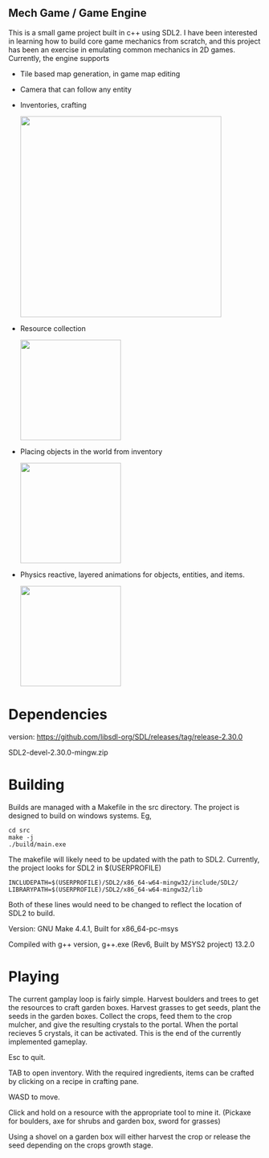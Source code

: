 ## Mech Game / Game Engine
This is a small game project built in c++ using SDL2. I have been interested in learning how to build core game mechanics from scratch, and this project has been an exercise in emulating common mechanics in 2D games. Currently, the engine supports
* Tile based map generation, in game map editing
* Camera that can follow any entity
* Inventories, crafting

  <img src = "https://i.giphy.com/media/v1.Y2lkPTc5MGI3NjExOWxzZjJyODY1MTF1bzlvbXp1MmNtOG10bzRqMnBqZXEzMXZpeGZ1OSZlcD12MV9pbnRlcm5hbF9naWZfYnlfaWQmY3Q9Zw/bpqSzYb8ewvuz81Fsw/giphy.gif" width = 400>
  
* Resource collection
  
  <img src = "https://i.giphy.com/media/v1.Y2lkPTc5MGI3NjExcnN2YzYzejY1YThkeW5nZzkyOGNtNWdlaW50anluNTVyY3YzeWN1OCZlcD12MV9pbnRlcm5hbF9naWZfYnlfaWQmY3Q9Zw/6FGV9nWrYixlkq383h/giphy.gif" width=200>
 
* Placing objects in the world from inventory

  <img src = "https://i.giphy.com/media/v1.Y2lkPTc5MGI3NjExZHl3cmN2aXgybWF6ajVudGQ5ZG01eGc0MG9zdnVoOGg3aXIxMHdwbSZlcD12MV9pbnRlcm5hbF9naWZfYnlfaWQmY3Q9Zw/qEktt1RcI7TUQq9ikJ/giphy.gif" width = 200>
* Physics reactive, layered animations for objects, entities, and items.

  <img src = "https://i.giphy.com/media/v1.Y2lkPTc5MGI3NjExdGZhcXl6ZTZidjNwYTl6czN1NjFzdXZiZjFwejZjY2MwOXNncDZqYyZlcD12MV9pbnRlcm5hbF9naWZfYnlfaWQmY3Q9Zw/jlsFuS6McGP0LGqrZR/giphy.gif" width = 200>

# Dependencies
version: https://github.com/libsdl-org/SDL/releases/tag/release-2.30.0

SDL2-devel-2.30.0-mingw.zip

# Building
Builds are managed with a Makefile in the src directory. The project is designed to build on windows systems. Eg,

    cd src
    make -j
    ./build/main.exe
The makefile will likely need to be updated with the path to SDL2. Currently, the project looks for SDL2 in $(USERPROFILE)

    INCLUDEPATH=$(USERPROFILE)/SDL2/x86_64-w64-mingw32/include/SDL2/
    LIBRARYPATH=$(USERPROFILE)/SDL2/x86_64-w64-mingw32/lib
Both of these lines would need to be changed to reflect the location of SDL2 to build.
 
  Version:
  GNU Make 4.4.1, Built for x86_64-pc-msys
    
Compiled with g++ version, g++.exe (Rev6, Built by MSYS2 project) 13.2.0
# Playing
The current gamplay loop is fairly simple. Harvest boulders and trees to get the resources to craft garden boxes. Harvest grasses to get seeds, plant the seeds in the garden boxes. Collect the crops, feed them to the crop mulcher, and give the resulting crystals to the portal. When the portal recieves 5 crystals, it can be activated. This is the end of the currently implemented gameplay. 

Esc to quit.

TAB to open inventory. With the required ingredients, items can be crafted by clicking on a recipe in crafting pane. 

WASD to move.

Click and hold on a resource with the appropriate tool to mine it. (Pickaxe for boulders, axe for shrubs and garden box, sword for grasses)

Using a shovel on a garden box will either harvest the crop or release the seed depending on the crops growth stage. 


